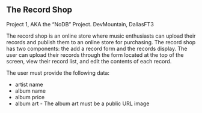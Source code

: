 ## The Record Shop
Project 1, AKA the “NoDB” Project. DevMountain, DallasFT3

The record shop is an online store where music enthusiasts can upload their records and publish them to an online store for purchasing. The record shop has two components: the add a record form and the records display. The user can upload their records through the form located at the top of the screen, view their record list, and edit the contents of each record.

The user must provide the following data:
- artist name
- album name
- album price
- album art
        - The album art must be a public URL image




